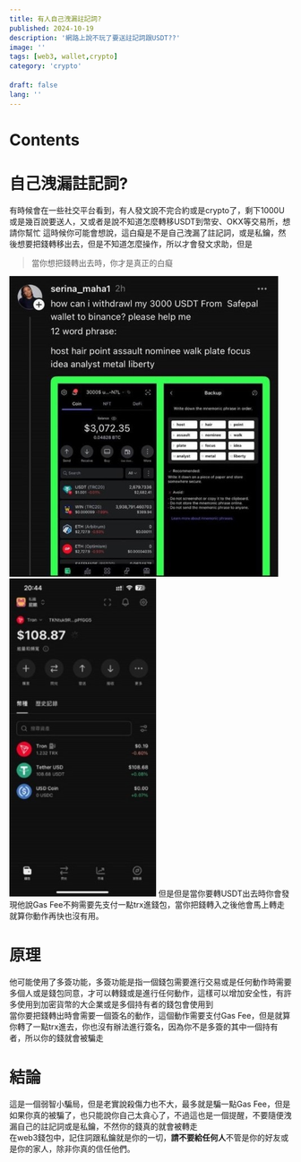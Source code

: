 ```yaml
---
title: 有人自己洩漏註記詞?
published: 2024-10-19
description: '網路上說不玩了要送註記詞跟USDT??'
image: ''
tags: [web3, wallet,crypto]
category: 'crypto'

draft: false 
lang: ''
---
```

# Contents

# 自己洩漏註記詞?
有時候會在一些社交平台看到，有人發文說不完合約或是crypto了，剩下1000U或是幾百說要送人，又或者是說不知道怎麼轉移USDT到幣安、OKX等交易所，想請你幫忙
這時候你可能會想說，這白癡是不是自己洩漏了註記詞，或是私鑰，然後想要把錢轉移出去，但是不知道怎麼操作，所以才會發文求助，但是
> 當你想把錢轉出去時，你才是真正的白癡
  
![image](./image/1.jpg)
 ![image](./image/3.jpg) 
但是但是當你要轉USDT出去時你會發現他說Gas Fee不夠需要先支付一點trx進錢包，當你把錢轉入之後他會馬上轉走就算你動作再快也沒有用。
# 原理
他可能使用了多簽功能，多簽功能是指一個錢包需要進行交易或是任何動作時需要多個人或是錢包同意，才可以轉錢或是進行任何動作，這樣可以增加安全性，有許多使用到加密貨幣的大企業或是多個持有者的錢包會使用到  
當你要把錢轉出時會需要一個簽名的動作，這個動作需要支付Gas Fee，但是就算你轉了一點trx進去，你也沒有辦法進行簽名，因為你不是多簽的其中一個持有者，所以你的錢就會被騙走


# 結論
這是一個弱智小騙局，但是老實說殺傷力也不大，最多就是騙一點Gas Fee，但是如果你真的被騙了，也只能說你自己太貪心了，不過這也是一個提醒，不要隨便洩漏自己的註記詞或是私鑰，不然你的錢真的就會被轉走  
在web3錢包中，記住詞跟私鑰就是你的一切，**請不要給任何人**不管是你的好友或是你的家人，除非你真的信任他們。